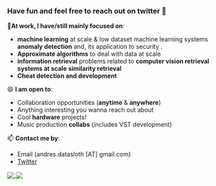 ### Have fun and feel free to reach out on twitter 👋


🔭**At work, I have/still  mainly focused on**:

- **machine learning** at scale & low dataset machine learning systems **anomaly detection** and, its application to security .
- **Approximate algorithms** to deal with data at scale
- **information retrieval** problems related to **computer vision retrieval systems at scale**  **similarity retrieval** 
- **Cheat detection and development** 

😄 **I am open to**:

- Collaboration opportunities (**anytime** & **anywhere**)
- Anything interesting you wanna reach out about
- Cool **hardware** projects!
- Music production **collabs** (includes VST development)

📫 **Contact me by**:
- Email (andres.datasloth [AT] gmail.com)
- [Twitter](https://twitter.com/serialdev)


<a href="https://github.com/anuraghazra/github-readme-stats">
  <img align="center" src="https://github-readme-stats.vercel.app/api?username=serialdev&theme=material-palenight&count_private=true&hide=contribs" />
</a>
<a href="https://github.com/anuraghazra/github-readme-stats">
  <img align="center" src="https://github-readme-stats.vercel.app/api/top-langs/?username=serialdev&theme=material-palenight&hide=Jupyter&layout=compact" />
</a>




<!--
**SerialDev/SerialDev** is a ✨ _special_ ✨ repository because its `README.md` (this file) appears on your GitHub profile.

Here are some ideas to get you started:

- 🔭 I’m currently working on ...
- 🌱 I’m currently learning ...
- 👯 I’m looking to collaborate on ...
- 🤔 I’m looking for help with ...
- 💬 Ask me about ...
- 📫 How to reach me: ...
- 😄 Pronouns: ...
- ⚡ Fun fact: ...
-->
